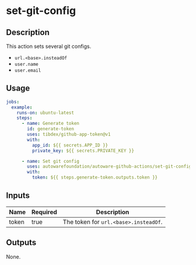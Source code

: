 # set-git-config

## Description

This action sets several git configs.

- `url.<base>.insteadOf`
- `user.name`
- `user.email`

## Usage

```yaml
jobs:
  example:
    runs-on: ubuntu-latest
    steps:
      - name: Generate token
        id: generate-token
        uses: tibdex/github-app-token@v1
        with:
          app_id: ${{ secrets.APP_ID }}
          private_key: ${{ secrets.PRIVATE_KEY }}

      - name: Set git config
        uses: autowarefoundation/autoware-github-actions/set-git-config@tier4/proposal
        with:
          token: ${{ steps.generate-token.outputs.token }}
```

## Inputs

| Name  | Required | Description                           |
| ----- | -------- | ------------------------------------- |
| token | true     | The token for `url.<base>.insteadOf`. |

## Outputs

None.
